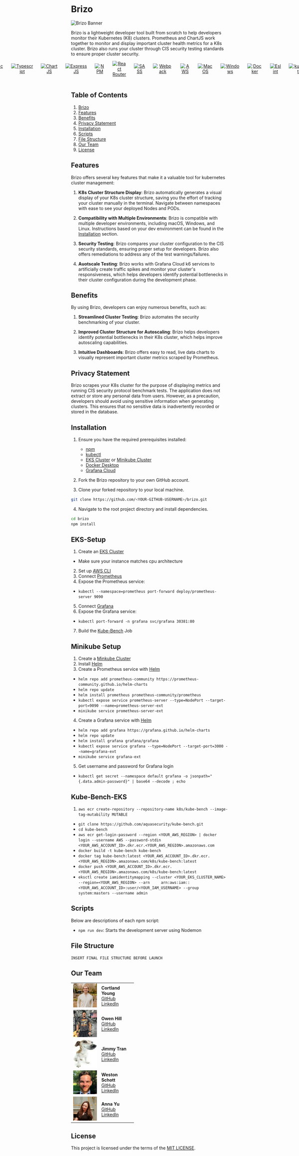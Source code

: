 # Brizo

![Brizo Banner](https://github.com/oslabs-beta/Brizo/blob/dev/assets/brizo-high-resolution-color-logo.png?raw=true)

Brizo is a lightweight developer tool built from scratch to help developers monitor their Kubernetes (K8) clusters. Prometheus and ChartJS work together to monitor and display important cluster health metrics for a K8s cluster. Brizo also runs your cluster through CIS security testing standards to ensure proper cluster security.

<div align="center" style="display: flex; justify-content: center; align-items: center; gap: 25px;">
  <a href="https://reactjs.org/" rel="nofollow">
    <img src="https://camo.githubusercontent.com/ab4c3c731a174a63df861f7b118d6c8a6c52040a021a552628db877bd518fe84/68747470733a2f2f696d672e736869656c64732e696f2f62616467652f72656163742d2532333230323332612e7376673f7374796c653d666f722d7468652d6261646765266c6f676f3d7265616374266c6f676f436f6c6f723d253233363144414642" data-canonical-src="https://img.shields.io/badge/react-%2320232a.svg?style=for-the-badge&logo=react&logoColor=%2361DAFB" alt="ReactJs" style="max-width: 100%">
  </a>
  <a href="https://typescriptlang.org/" rel="nofollow">
    <img src="https://camo.githubusercontent.com/ee71fcc1aa3d059265517741dffc4161922fd744377e7a5f07c43381d0aa9aac/68747470733a2f2f696d672e736869656c64732e696f2f62616467652f747970657363726970742d2532333030374143432e7376673f7374796c653d666f722d7468652d6261646765266c6f676f3d74797065736372697074266c6f676f436f6c6f723d7768697465" data-canonical-src="https://img.shields.io/badge/typescript-%23007ACC.svg?style=for-the-badge&logo=typescript&logoColor=white" alt="Typescript" style="max-width: 100%">
  </a>
  <a href="https://www.chartjs.org/" rel="nofollow">
    <img src="https://img.shields.io/badge/chart.js-F5788D.svg?style=for-the-badge&logo=chart.js&logoColor=white" alt="ChartJS" style="max-width:100%">
  </a>
  <a href="https://expressjs.com/" rel="nofollow">
    <img src="https://img.shields.io/badge/express.js-%23404d59.svg?style=for-the-badge&logo=express&logoColor=%2361DAFB" alt="ExpressJS" style="max-width:100%">
  </a>
  <a href="https://www.npmjs.com/" rel="nofollow">
    <img src="https://img.shields.io/badge/NPM-%23CB3837.svg?style=for-the-badge&logo=npm&logoColor=white" alt="NPM" style="max-width:100%">
  </a>
  <a href="https://reactrouter.com/en/main" rel="nofollow">
    <img src="https://img.shields.io/badge/React_Router-CA4245?style=for-the-badge&logo=react-router&logoColor=white" alt="React Router" style="max-width:100%">
  </a>
  <a href="https://sass-lang.com/" rel="nofollow">
    <img src="https://img.shields.io/badge/SASS-hotpink.svg?style=for-the-badge&logo=SASS&logoColor=white" alt="SASS" style="max-width:100%">
  </a>
  <a href="https://webpack.js.org/" rel="nofollow">
    <img src="https://img.shields.io/badge/webpack-%238DD6F9.svg?style=for-the-badge&logo=webpack&logoColor=black" alt="Webpack" style="max-width:100%">
  </a>
  <a href="https://aws.amazon.com/" rel="nofollow">
    <img src="https://img.shields.io/badge/AWS-%23FF9900.svg?style=for-the-badge&logo=amazon-aws&logoColor=white" alt="AWS" style="max-width:100%">
  </a>
  <a href="https://www.apple.com/macos/" rel="nofollow">
    <img src="https://img.shields.io/badge/mac%20os-000000?style=for-the-badge&logo=macos&logoColor=F0F0F0" alt="MacOS" style="max-width:100%">
  </a>
  <a href="https://www.microsoft.com/en-us/windows" rel="nofollow">
    <img src="https://img.shields.io/badge/Windows-0078D6?style=for-the-badge&logo=windows&logoColor=white" alt="Windows" style="max-width:100%">
  </a>
  <a href="https://www.docker.com/" rel="nofollow">
    <img src="https://img.shields.io/badge/docker-%230db7ed.svg?style=for-the-badge&logo=docker&logoColor=white" alt="Docker" style="max-width:100%">
  </a>
  <a href="https://eslint.org/" rel="nofollow">
    <img src="https://img.shields.io/badge/ESLint-4B3263?style=for-the-badge&logo=eslint&logoColor=white" alt="Eslint" style="max-width:100%">
  </a>
  <a href="https://kubernetes.io/" rel="nofollow">
    <img src="https://img.shields.io/badge/kubernetes-%23326ce5.svg?style=for-the-badge&logo=kubernetes&logoColor=white" alt="kubernetes" style="max-width:100%">
  </a>
</div> 
<br>

## Table of Contents

1. [Brizo](#Brizo)
2. [Features](#features)
3. [Benefits](#benefits)
4. [Privacy Statement](#privacy-statement)
5. [Installation](#installation)
6. [Scripts](#scripts)
7. [File Structure](#file-structure)
8. [Our Team](#our-team)
9. [License](#license)

## Features

Brizo offers several key features that make it a valuable tool for kubernetes cluster management:

1. **K8s Cluster Structure Display**: Brizo automatically generates a visual display of your K8s cluster structure, saving you the effort of tracking your cluster manually in the terminal. Navigate between namespaces with ease to see your deployed Nodes and PODs.

2. **Compatibility with Multiple Environments**: Brizo is compatible with multiple developer environments, including macOS, Windows, and Linux. Instructions based on your dev environment can be found in the [Installation](#installation) section. 

3. **Security Testing**: Brizo compares your cluster configuration to the CIS security standards, ensuring proper setup for developers. Brizo also offers remediations to address any of the test warnings/failures.

4. **Auotscale Testing**: Brizo works with Grafana Cloud k6 services to artificially create traffic spikes and monitor your cluster's responsiveness, which helps developers identify potential bottlenecks in their cluster configuration during the development phase.

## Benefits

By using Brizo, developers can enjoy numerous benefits, such as:

1. **Streamlined Cluster Testing**: Brizo automates the security benchmarking of your cluster.

2. **Improved Cluster Structure for Autoscaling**: Brizo helps developers identify potential bottlenecks in their K8s cluster, which helps improve autoscaling capabilities.

3. **Intuitive Dashboards**: Brizo offers easy to read, live data charts to visually represent important cluster metrics scraped by Prometheus.

## Privacy Statement

Brizo scrapes your K8s cluster for the purpose of displaying metrics and running CIS security protocol benchmark tests. The application does not extract or store any personal data from users. However, as a precaution, developers should avoid using sensitive information when generating clusters. This ensures that no sensitive data is inadvertently recorded or stored in the database.

## Installation

1. Ensure you have the required prerequisites installed:
    - [npm](https://www.npmjs.com/)
    - [kubectl](https://kubernetes.io/docs/tasks/tools/)
    - [EKS Cluster](#EKS) or [Minikube Cluster](#Minikube)
    - [Docker Desktop](https://docs.docker.com/desktop/install/mac-install/)
    - [Grafana Cloud](https://grafana.com/products/cloud/)

2. Fork the Brizo repository to your own GitHub account.
3. Clone your forked repository to your local machine.

```bash
git clone https://github.com/<YOUR-GITHUB-USERNAME>/brizo.git
```

4. Navigate to the root project directory and install dependencies.

```bash
cd brizo
npm install
```

## EKS-Setup
1. Create an [EKS Cluster](https://docs.aws.amazon.com/eks/latest/userguide/create-cluster.html)
  - Make sure your instance matches cpu architecture
2. Set up [AWS CLI](https://docs.aws.amazon.com/cli/latest/userguide/cli-chap-configure.html)
3. Connect [Prometheus](https://docs.aws.amazon.com/eks/latest/userguide/prometheus.html)
4. Expose the Prometheus service: 
  - ```kubectl --namespace=prometheus port-forward deploy/prometheus-server 9090```
5. Connect [Grafana](https://aws.amazon.com/quickstart/architecture/eks-grafana/)
6. Expose the Grafana service: 
  - ```kubectl port-forward -n grafana svc/grafana 30381:80```
7. Build the [Kube-Bench](#Kube-Bench-EKS) Job

## Minikube Setup
1. Create a [Minkube Cluster](https://kubernetes.io/docs/tutorials/kubernetes-basics/create-cluster/cluster-intro/)
2. Install [Helm](https://helm.sh/docs/intro/install/)
3. Create a Prometheus service with [Helm](https://helm.sh/docs/intro/install/)
  - ```helm repo add prometheus-community https://prometheus-community.github.io/helm-charts```
  - ```helm repo update```
  - ```helm install prometheus prometheus-community/prometheus```
  - ```kubectl expose service prometheus-server --type=NodePort --target-port=9090 --name=prometheus-server-ext```
  - ```minikube service prometheus-server-ext```
4. Create a Grafana service with [Helm](https://helm.sh/docs/intro/install/)
  - ```helm repo add grafana https://grafana.github.io/helm-charts```
  - ```helm repo update```
  - ```helm install grafana grafana/grafana```
  - ```kubectl expose service grafana --type=NodePort --target-port=3000 --name=grafana-ext```
  - ```minikube service grafana-ext```
5. Get username and password for Grafana login
  - ```kubectl get secret --namespace default grafana -o jsonpath="{.data.admin-password}" | base64 --decode ; echo```

## Kube-Bench-EKS
1. ```aws ecr create-repository --repository-name k8s/kube-bench --image-tag-mutability MUTABLE```
- ```git clone https://github.com/aquasecurity/kube-bench.git```
- ```cd kube-bench```
- ```aws ecr get-login-password --region <YOUR_AWS_REGION> | docker login --username AWS --password-stdin <YOUR_AWS_ACCOUNT_ID>.dkr.ecr.<YOUR_AWS_REGION>.amazonaws.com```
- ```docker build -t kube-bench kube-bench```
- ```docker tag kube-bench:latest <YOUR_AWS_ACCOUNT_ID>.dkr.ecr.<YOUR_AWS_REGION>.amazonaws.com/k8s/kube-bench:latest```
- ```docker push <YOUR_AWS_ACCOUNT_ID>.dkr.ecr.<YOUR_AWS_REGION>.amazonaws.com/k8s/kube-bench:latest```
- ```eksctl create iamidentitymapping --cluster <YOUR_EKS_CLUSTER_NAME> --region=<YOUR_AWS_REGION> --arn     arn:aws:iam::<YOUR_AWS_ACCOUNT_ID>:user/<YOUR_IAM_USERNAME> --group system:masters --username admin```

## Scripts

Below are descriptions of each npm script:

- `npm run dev`: Starts the development server using Nodemon

## File Structure

```
INSERT FINAL FILE STRUCTURE BEFORE LAUNCH
```

## Our Team 

<table style="width:40%;">
  <tr>
    <td>
      <img src="./assets/Team/Cortland.png" style="width:6rem;" />
    </td>
    <td>
      <strong>Cortland Young</strong><br/>
      <a href="https://github.com/CortlandY">GitHub</a><br/>
      <a href="https://www.linkedin.com/in/cortland-young-008185222/">LinkedIn</a>
    </td>
  </tr>
  <tr>
    <td>
      <img src="./assets/Team/Owen.png" style="width:6rem;" />
    </td>
    <td>
      <strong>Owen Hill</strong><br/>
      <a href="https://github.com/owenpa">GitHub</a><br/>
      <a href="https://www.linkedin.com/in/on-hill/">LinkedIn</a>
    </td>
  </tr>
  <tr>
    <td>
      <img src="./assets/Team/DAWG.png" style="width:6rem;" />
    </td>
    <td>
      <strong>Jimmy Tran</strong><br/>
      <a href="https://github.com/itazurakozo/">GitHub</a><br/>
      <a href="https://www.linkedin.com/in/jimmytgtran/">LinkedIn</a>
    </td>
  </tr>
  <tr>
    <td>
      <img src="./assets/Team/Weston.png" style="width:6rem;" />
    </td>
    <td>
      <strong>Weston Schott</strong><br/>
      <a href="https://github.com/wexy021">GitHub</a><br/>
      <a href="https://www.linkedin.com/in/weston-s-0930a5234/">LinkedIn</a>
    </td>
  </tr>
  <tr>
    <td>
      <img src="./assets/Team/Anna.png" style="width:6rem;" />
    </td>
    <td>
      <strong>Anna Yu</strong><br/>
      <a href="https://github.com/Anna-QY">GitHub</a><br/>
      <a href="https://www.linkedin.com/in/anna-q-yu/">LinkedIn</a>
    </td>
  </tr>
  <tr>
</table>

## License

This project is licensed under the terms of the [MIT LICENSE](./LICENSE).
